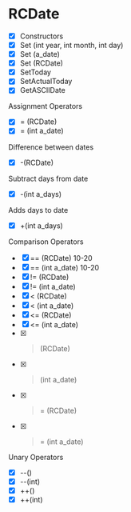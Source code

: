 # RCDate
- [X] Constructors
- [X] Set (int year, int month, int day)
- [X] Set (a_date)
- [X] Set (RCDate)
- [X] SetToday
- [X] SetActualToday
- [X] GetASCIIDate

Assignment Operators
- [X] = (RCDate)
- [X] = (int a_date)

Difference between dates
- [X] -(RCDate)

Subtract days from date
- [X] -(int a_days)

Adds days to date
- [X] +(int a_days)

Comparison Operators
- [X] == (RCDate)		10-20
- [X] == (int a_date)	10-20
- [X] != (RCDate)
- [X] != (int a_date)
- [X] < (RCDate)
- [X] < (int a_date)
- [X] <= (RCDate)
- [X] <= (int a_date)
- [X] > (RCDate)
- [X] > (int a_date)
- [X] >= (RCDate)
- [X] >= (int a_date)

Unary Operators
- [X] --()
- [X] --(int)
- [X] ++()
- [X] ++(int)
